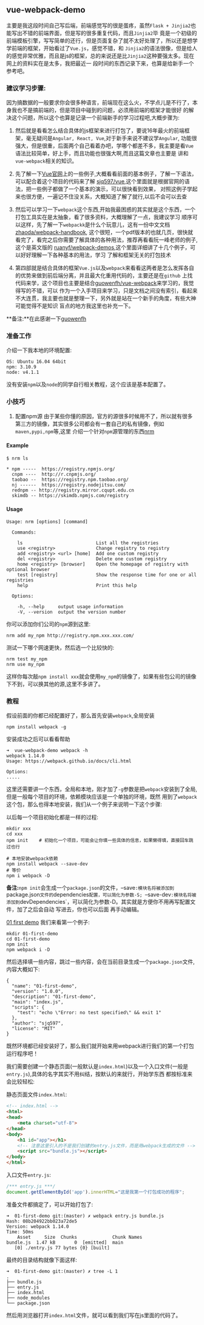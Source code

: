 ## vue-webpack-demo
主要是我这段时间自己写后端，前端感觉写的很是蛋疼，虽然`Flask + Jinjia2`也能写出不错的前端界面，但是写的很多重复代码，而且`Jinjia2`毕
竟是一个初级的前端模板引擎，写写简单的还行，但是页面复杂了就不太好处理了，所以还是想学学前端的框架，开始看过了`Vue.js`，感觉不错，和
`Jinjia2`的语法很像，但是给人的感觉非常优雅，而且是js的框架，总的来说还是比`Jinjia2`这种要强太多。现在网上的资料实在是太多，我把最近一
段时间的东西记录下来，也算是给新手一个参考吧。

### 建议学习步骤:
因为搞数据的一般要求你会很多种语言，前端现在这么火，不学点儿是不行了，本身我也不是搞前端的，但是项目中碰到的问题，必须用前端的框架才能很好
的解决这个问题，所以这个也算是记录一个前端新手的学习过程吧,大概步骤为:

1. 然后就是看看怎么结合具体的js框架来进行打包了，要说16年最火的前端框架，毫无疑问是`Angular, React, Vue`,对于新手来说不建议学`Angular`,
功能很强大，但是很重，后面两个自己看着办吧，学哪个都差不多，我主要是看`Vue`语法比较简单，好上手，而且功能也很强大啊,而且这篇文章也主要是
讲和`vue-webpack`相关的知识。

2. 先了解一下[Vue官网](https://cn.vuejs.org/)上的一些例子,大概看看前面的基本例子，了解一下语法，可以配合着这个项目的代码来了解
[sjq597/vue](https://github.com/sjq597/vue),这个里面就是根据官网的语法，把一些例子都做了一个基本的演示，可以很快看到效果，
对照这例子学起来也很方便，一遍记不住没关系，大概知道了解了就行,以后不会可以去查

3. 然后可以学习一下`webpack`这个东西,开始我最困惑的其实就是这个东西，一个打包工具实在是太抽象，看了很多资料，大概理解了一点，我建议学习
顺序可以这样，先了解一下`webpackk`是什么个玩意儿，这有一份中文文档[zhaoda/webpack-handbook](https://github.com/zhaoda/webpack-handbook),
这个很短，一个pdf版本的也就几页，很快就看完了，看完之后你需要了解具体的各种用法，推荐再看看阮一峰老师的例子,这个是英文版的
[ruanyf/webpack-demos](https://github.com/ruanyf/webpack-demos),这个里面详细讲了十几个例子，可以好好理解一下各种基本的用法，学习
了解和框架无关的打包技术

4. 第四部就是结合具体的框架`Vue.js`以及`webpack`来看看这两者是怎么发挥各自的优势来做到前后端分离，并且最大化重用代码的，主要还是在`github`
上找代码来学，这个项目也主要是结合[guowenfh/vue-webpack](https://github.com/guowenfh/vue-webpack)来学习的，我觉得写的不错，可以
作为一个入手项目来学习，只是文档之间没有索引，看起来不大连贯，我主要也就是整理一下，另外就是站在一个新手的角度，有些大神可能觉得不是知识
盲点的地方我这里也补充一下。

**备注:**在此感谢一下[guowenfh](https://github.com/guowenfh)

### 准备工作
介绍一下我本地的环境配置:
```
OS: Ubuntu 16.04 64bit
npm: 3.10.9
node: v4.1.1
```
没有安装`npm`以及`node`的同学自行相关教程，这个应该是基本配置了。

### 小技巧

1. 配置npm源
由于某些你懂的原因，官方的源很多时候用不了，所以就有很多第三方的镜像，其实很多公司都会有一套自己的私有镜像，例如`maven,pypi,npm`等,这里
介绍一个针对`npm`源管理的东西[nrm](https://github.com/Pana/nrm)
#### Example
```
$ nrm ls

* npm -----  https://registry.npmjs.org/
  cnpm ----  http://r.cnpmjs.org/
  taobao --  https://registry.npm.taobao.org/
  nj ------  https://registry.nodejitsu.com/
  rednpm -- http://registry.mirror.cqupt.edu.cn
  skimdb -- https://skimdb.npmjs.com/registry
```

#### Usage
```
Usage: nrm [options] [command]

  Commands:

    ls                           List all the registries
    use <registry>               Change registry to registry
    add <registry> <url> [home]  Add one custom registry
    del <registry>               Delete one custom registry
    home <registry> [browser]    Open the homepage of registry with optional browser
    test [registry]              Show the response time for one or all registries
    help                         Print this help

  Options:

    -h, --help     output usage information
    -V, --version  output the version number
```
你可以添加你们公司的`npm`源到这里:
```
nrm add my_npm http://registry.npm.xxx.xxx.com/
```
测试一下哪个网速更快，然后选一个比较快的:
```
nrm test my_npm
nrm use my_npm
```
这样你每次敲`npm install xxx`就会使用`my_npm`的镜像了，如果有些包公司的镜像下不到，可以换其他的源,这里不多讲了。

### 教程
假设前面的你都已经配置好了，那么首先安装`webpack`,全局安装
```
npm install webpack -g
```
安装成功之后可以看看帮助
```
➜  vue-webpack-demo webpack -h
webpack 1.14.0
Usage: https://webpack.github.io/docs/cli.html

Options:
.....
```
这里还需要讲一个东西，全局和本地，刚才加了`-g`参数是把`webpack`安装到了全局,但是一般每个项目的环境，依赖模块应该是一个单独的环境，既然
用到了`webpack`这个包，那么也得本地安装，我们从一个例子来说明一下这个步骤:

以后每一个项目初始化都是一样的过程:
```
mkdir xxx
cd xxx
npm init    # 初始化一个项目，可能会让你填一些具体的信息，如果懒得填，直接回车跳过也行

# 本地安装webpack依赖
npm install webpack --save-dev
# 等价
npm i webpack -D
```
**备注:**`npm init`会生成一个`package.json`的文件，–save`:模块名将被添加到`package.json`文件的`dependencies`配置，可以简化为参数-S;
`–save-dev`:模块名将被添加到`devDependencies`，可以简化为参数-D。其实就是方便你不用再写配置文件，加了之后会自动 写进去，你也可以后面
再手动编辑。

[01 first demo](01-first-demo/)
我们来看第一个例子:
```
mkdir 01-first-demo
cd 01-first-demo
npm init
npm webpack i -D
```
然后选择填一些内容，跳过一些内容，会在当前目录生成一个`package.json`文件,内容大概如下:
```
{
  "name": "01-first-demo",
  "version": "1.0.0",
  "description": "01-first-demo",
  "main": "index.js",
  "scripts": {
    "test": "echo \"Error: no test specified\" && exit 1"
  },
  "author": "sjq597",
  "license": "MIT"
}
```
既然环境都已经安装好了，那么我们就开始来用webpack进行我们的第一个打包运行程序吧！

我们需要创建一个静态页面(一般默认是`index.html`)以及一个入口文件(一般是`entry.js`),具体的名字其实不用纠结，按默认的来就行，开始学东西
都按标准来会比较轻松:

静态页面文件`index.html`:
```html
<!-- index.html -->
<html>
<head>
    <meta charset="utf-8">
</head>
<body>
    <h1 id="app"></h1>
    <!-- 注意这里引入的不是我们创建的entry.js文件，而是用webpack生成的文件 -->
    <script src="bundle.js"></script>
</body>
</html>
```
入口文件`entry.js`:
```js
/*** entry.js ***/
document.getElementById('app').innerHTML="这是我第一个打包成功的程序";
```
准备文件都搞定了，可以开始打包了:
```
➜  01-first-demo git:(master) ✗ webpack entry.js bundle.js
Hash: 08b204922bb023a72de5
Version: webpack 1.14.0
Time: 50ms
    Asset     Size  Chunks             Chunk Names
bundle.js  1.47 kB       0  [emitted]  main
   [0] ./entry.js 77 bytes {0} [built]
```
最终的目录结构就像下面这样:
```
➜  01-first-demo git:(master) ✗ tree -L 1
.
├── bundle.js
├── entry.js
├── index.html
├── node_modules
└── package.json
```
然后用浏览器打开`index.html`文件，就可以看到我们写在js里面的代码了。
